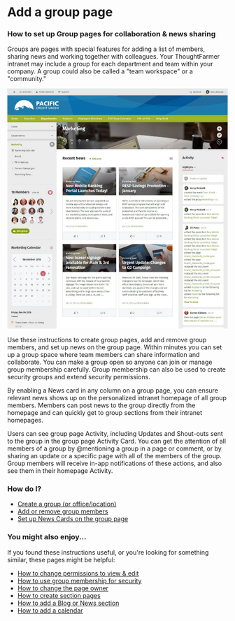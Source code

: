 # Add a group page

### How to set up Group pages for collaboration & news sharing

Groups are pages with special features for adding a list of members, sharing news and working together with colleagues. Your ThoughtFarmer intranet may include a group for each department and team within your company. A group could also be called a "team workspace" or a "community."

![](../../../.gitbook/assets/1%20%287%29.jpg)



Use these instructions to create group pages, add and remove group members, and set up news on the group page. Within minutes you can set up a group space where team members can share information and collaborate. You can make a group open so anyone can join or manage group membership carefully. Group membership can also be used to create security groups and extend security permissions.  
  
By enabling a News card in any column on a group page, you can ensure relevant news shows up on the personalized intranet homepage of all group members. Members can post news to the group directly from the homepage and can quickly get to group sections from their intranet homepages.  
  
Users can see group page Activity, including Updates and Shout-outs sent to the group in the group page Activity Card. You can get the attention of all members of a group by @mentioning a group in a page or comment, or by sharing an update or a specific page with all of the members of the group. Group members will receive in-app notifications of these actions, and also see them in their homepage Activity.

### How do I?

* [Create a group \(or office/location\)](create-group-pages.md)
* [Add or remove group members](add-and-remove-group-members.md)
* [Set up News Cards on the group page](set-up-news-or-group-pages.md)

### You might also enjoy...

If you found these instructions useful, or you're looking for something similar, these pages might be helpful:

* [How to change permissions to view & edit](../../security-settings-and-permissions/permission-to-view-and-edit.md)
* [How to use group membership for security](../../security-settings-and-permissions/use-group-membership-for-security.md)
* [How to change the page owner](../../security-settings-and-permissions/change-the-page-owner.md)
* [How to create section pages](../add-a-section-page.md)
* [How to add a Blog or News section](../add-blog-or-news.md)
* [How to add a calendar](../add-a-calendar/)

